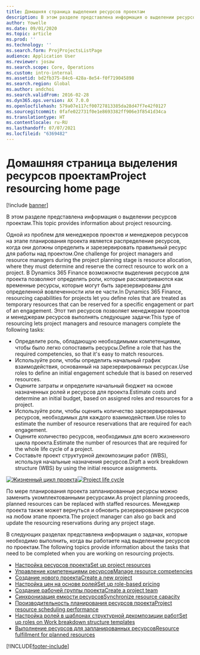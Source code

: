 ```yaml
---
title: Домашняя страница выделения ресурсов проектам
description: В этом разделе представлена информация о выделении ресурсов проектам.
author: Yowelle
ms.date: 09/01/2020
ms.topic: article
ms.prod: ''
ms.technology: ''
ms.search.form: ProjProjectsListPage
audience: Application User
ms.reviewer: josaw
ms.search.scope: Core, Operations
ms.custom: intro-internal
ms.assetid: bd2fb375-84c6-428a-8e54-f0f719045898
ms.search.region: Global
ms.author: andchoi
ms.search.validFrom: 2016-02-28
ms.dyn365.ops.version: AX 7.0.0
ms.openlocfilehash: 579a07e117cf00727813385da28d47f7e42f0127
ms.sourcegitcommit: 0fafe022731f0e1e8693382ff906e3f8541d34ca
ms.translationtype: HT
ms.contentlocale: ru-RU
ms.lasthandoff: 07/07/2021
ms.locfileid: "6369482"
---
```

# <a name="project-resourcing-home-page"></a><span data-ttu-id="e7fce-103">Домашняя страница выделения ресурсов проектам</span><span class="sxs-lookup"><span data-stu-id="e7fce-103">Project resourcing home page</span></span>

[!include [banner](../includes/banner.md)]

<span data-ttu-id="e7fce-104">В этом разделе представлена информация о выделении ресурсов проектам.</span><span class="sxs-lookup"><span data-stu-id="e7fce-104">This topic provides information about project resourcing.</span></span>

<span data-ttu-id="e7fce-105">Одной из проблем для менеджеров проектов и менеджеров ресурсов на этапе планирования проекта является распределение ресурсов, когда они должны определить и зарезервировать правильный ресурс для работы над проектом.</span><span class="sxs-lookup"><span data-stu-id="e7fce-105">One challenge for project managers and resource managers during the project planning stage is resource allocation, where they must determine and reserve the correct resource to work on a project.</span></span> <span data-ttu-id="e7fce-106">В Dynamics 365 Finance возможности выделения ресурсов для проекта позволяют определять роли, которые рассматриваются как временные ресурсы, которые могут быть зарезервированы для определенной вовлеченности или ее части.</span><span class="sxs-lookup"><span data-stu-id="e7fce-106">In Dynamics 365 Finance, resourcing capabilities for projects let you define roles that are treated as temporary resources that can be reserved for a specific engagement or part of an engagement.</span></span> <span data-ttu-id="e7fce-107">Этот тип ресурсов позволяет менеджерам проектов и менеджерам ресурсов выполнять следующие задачи:</span><span class="sxs-lookup"><span data-stu-id="e7fce-107">This type of resourcing lets project managers and resource managers complete the following tasks:</span></span>

- <span data-ttu-id="e7fce-108">Определите роль, обладающую необходимыми компетенциями, чтобы было легко сопоставить ресурсы.</span><span class="sxs-lookup"><span data-stu-id="e7fce-108">Define a role that has the required competencies, so that it's easy to match resources.</span></span>
- <span data-ttu-id="e7fce-109">Используйте роли, чтобы определить начальный график взаимодействия, основанный на зарезервированных ресурсах.</span><span class="sxs-lookup"><span data-stu-id="e7fce-109">Use roles to define an initial engagement schedule that is based on reserved resources.</span></span>
- <span data-ttu-id="e7fce-110">Оцените затраты и определите начальный бюджет на основе назначенных ролей и ресурсов для проекта.</span><span class="sxs-lookup"><span data-stu-id="e7fce-110">Estimate costs and determine an initial budget, based on assigned roles and resources for a project.</span></span>
- <span data-ttu-id="e7fce-111">Используйте роли, чтобы оценить количество зарезервированных ресурсов, необходимых для каждого взаимодействия.</span><span class="sxs-lookup"><span data-stu-id="e7fce-111">Use roles to estimate the number of resource reservations that are required for each engagement.</span></span>
- <span data-ttu-id="e7fce-112">Оцените количество ресурсов, необходимых для всего жизненного цикла проекта.</span><span class="sxs-lookup"><span data-stu-id="e7fce-112">Estimate the number of resources that are required for the whole life cycle of a project.</span></span>
- <span data-ttu-id="e7fce-113">Составьте проект структурной декомпозиции работ (WBS), используя начальные назначения ресурсов.</span><span class="sxs-lookup"><span data-stu-id="e7fce-113">Draft a work breakdown structure (WBS) by using the initial resource assignments.</span></span>

<span data-ttu-id="e7fce-114">[![Жизненный цикл проекта](./media/projectresourcing02-1024x812.jpg)](./media/projectresourcing02.jpg)</span><span class="sxs-lookup"><span data-stu-id="e7fce-114">[![Project life cycle](./media/projectresourcing02-1024x812.jpg)](./media/projectresourcing02.jpg)</span></span>

<span data-ttu-id="e7fce-115">По мере планирования проекта запланированные ресурсы можно заменить укомплектованными ресурсами.</span><span class="sxs-lookup"><span data-stu-id="e7fce-115">As project planning proceeds, planned resources can be replaced with staffed resources.</span></span> <span data-ttu-id="e7fce-116">Менеджер проекта также может вернуться и обновить резервирование ресурсов на любом этапе проекта.</span><span class="sxs-lookup"><span data-stu-id="e7fce-116">The project manager can also go back and update the resourcing reservations during any project stage.</span></span>

<span data-ttu-id="e7fce-117">В следующих разделах представлена информация о задачах, которые необходимо выполнить, когда вы работаете над выделением ресурсов по проектам.</span><span class="sxs-lookup"><span data-stu-id="e7fce-117">The following topics provide information about the tasks that need to be completed when you are working on resourcing projects.</span></span>

- [<span data-ttu-id="e7fce-118">Настройка ресурсов проекта</span><span class="sxs-lookup"><span data-stu-id="e7fce-118">Set up project resources</span></span>](set-up-project-resources.md)
- [<span data-ttu-id="e7fce-119">Управление компетенциями ресурсов</span><span class="sxs-lookup"><span data-stu-id="e7fce-119">Manage resource competencies</span></span>](manage-resource-competencies.md)
- [<span data-ttu-id="e7fce-120">Создание нового проекта</span><span class="sxs-lookup"><span data-stu-id="e7fce-120">Create a new project</span></span>](create-new-project.md)
- [<span data-ttu-id="e7fce-121">Настройка цен на основе ролей</span><span class="sxs-lookup"><span data-stu-id="e7fce-121">Set up role-based pricing</span></span>](set-up-role-based-pricing.md)
- [<span data-ttu-id="e7fce-122">Создание рабочей группы проекта</span><span class="sxs-lookup"><span data-stu-id="e7fce-122">Create a project team</span></span>](create-project-team.md)
- [<span data-ttu-id="e7fce-123">Синхронизация емкости ресурсов</span><span class="sxs-lookup"><span data-stu-id="e7fce-123">Synchronize resource capacity</span></span>](synchronize-resource-capacity.md)
- [<span data-ttu-id="e7fce-124">Производительность планирования ресурсов проекта</span><span class="sxs-lookup"><span data-stu-id="e7fce-124">Project resource scheduling performance</span></span>](project-scheduling-performance.md)
- [<span data-ttu-id="e7fce-125">Настройка ролей в шаблонах структурной декомпозиции работ</span><span class="sxs-lookup"><span data-stu-id="e7fce-125">Set up roles on Work breakdown structure templates</span></span>](set-up-roles-wbs-template.md)
- [<span data-ttu-id="e7fce-126">Выполнение ресурсов для запланированных ресурсов</span><span class="sxs-lookup"><span data-stu-id="e7fce-126">Resource fulfillment for planned resources</span></span>](resource-fulfillment-planned-resources.md)


[!INCLUDE[footer-include](../includes/footer-banner.md)]